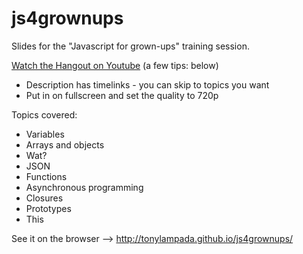 js4grownups
===========

Slides for the "Javascript for grown-ups" training session.

[Watch the Hangout on Youtube](http://www.youtube.com/watch?v=iabZob_YEKg) (a few tips: below)

* Description has timelinks - you can skip to topics you want
* Put in on fullscreen and set the quality to 720p

Topics covered:

* Variables
* Arrays and objects
* Wat?
* JSON
* Functions
* Asynchronous programming
* Closures
* Prototypes
* This

See it on the browser --> http://tonylampada.github.io/js4grownups/
